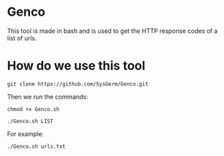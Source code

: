 # Genco
This tool is made in bash and is used to get the HTTP response codes of a list of urls.

# How do we use this tool
```git clone https://github.com/SysGerm/Genco.git```

Then we run the commands:

```chmod +x Genco.sh```

```./Genco.sh LIST```

For example:

```./Genco.sh urls.txt```

